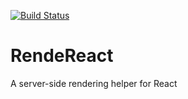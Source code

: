 [![Build Status](https://travis-ci.org/fyndiq/rendereact.svg?branch=master)](https://travis-ci.org/fyndiq/rendereact)

# RendeReact

A server-side rendering helper for React
